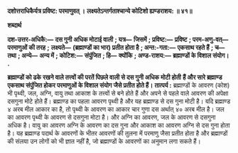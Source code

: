 **दशोत्तराधिकैर्यत्र प्रविष्ट: परमाणुवत् ।** **लक्ष्यतेऽन्तर्गताश्चान्ये कोटिशो ह्यण्डराशय: ॥ ४१॥** 

**शब्दार्थ** 

**दश-उत्तर-अधिकै:—** **दस गुनी अधिक मोटाई वाली** **; यत्र—** **जिसमें** **; प्रविष्ट:—** **प्रविष्ट** **; परम-अणु-वत्—** **परमाणुओं की तरह** **;** **लक्ष्यते—** **(ब्रह्माण्डों का भार) प्रतीत होता है** **; अन्त:-गता:—** **एकसाथ रहते हैं** **; च—** **तथा** **; अन्ये—** **अन्य में** **; कोटिश:—** **संपुंजित** **; हि—** **क्योंकि** **; अण्ड-राशय:—** **ब्रह्माण्डों के विशाल संयोग।** **.** 

**ब्रह्माण्डों को ढके रखने वाले तत्त्वों की परतें पिछले वाली से दस गुनी अधिक मोटी होती** **हैं और सारे ब्रह्माण्ड एकसाथ संपुंजित होकर परमाणुओं के विशाल संयोग जैसे प्रतीत होते हैं।** **तात्पर्य :** ब्रह्माण्डों के आवरण (कोश) भी पृथ्वी, जल, अग्नि, वायु तथा आकाश के तत्त्वों से बने होते हैं और अपने से पहले वाले आवरण की अपेक्षा दसगुना मोटे होते हैं। ब्रह्माण्ड का पहला आवरण पृथ्वी है और यह ब्रह्माण्ड से दस गुना मोटी है। यदि ब्रह्माण्ड ४ अरब मील आकार का है, तो पृथ्वी के आवरण का आकार चार गुणा दस अर्थात् ४० अरब मील है। जल का आवरण पृथ्वी के आवरण से दसगुना मोटा है। और अग्नि का आवरण, जल के आवरण से दसगुना अधिक है। वायु का आवरण अग्नि के आवरण का दस गुना और आकाश का आवरण अग्नि से दस गुना होता है। यह ब्रह्माण्ड पदार्थ के आवरणों के भीतर आवरणों की तुलना में परमाणु जैसा प्रतीत होता है और ब्रह्माण्डों की संलया उन लोगों को भी ज्ञात नहीं है, जो ब्रह्माण्डों के आवरणों का अनुमान लगा सकते हैं।  